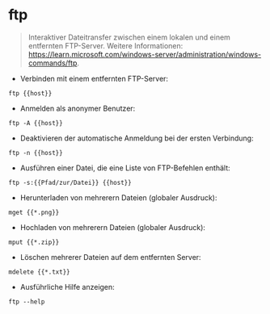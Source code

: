 # ftp

> Interaktiver Dateitransfer zwischen einem lokalen und einem entfernten FTP-Server.
> Weitere Informationen: <https://learn.microsoft.com/windows-server/administration/windows-commands/ftp>.

- Verbinden mit einem entfernten FTP-Server:

`ftp {{host}}`

- Anmelden als anonymer Benutzer:

`ftp -A {{host}}`

- Deaktivieren der automatische Anmeldung bei der ersten Verbindung:

`ftp -n {{host}}`

- Ausführen einer Datei, die eine Liste von FTP-Befehlen enthält:

`ftp -s:{{Pfad/zur/Datei}} {{host}}`

- Herunterladen von mehrerern Dateien (globaler Ausdruck):

`mget {{*.png}}`

- Hochladen von mehrerern Dateien (globaler Ausdruck):

`mput {{*.zip}}`

- Löschen mehrerer Dateien auf dem entfernten Server:

`mdelete {{*.txt}}`

- Ausführliche Hilfe anzeigen:

`ftp --help`